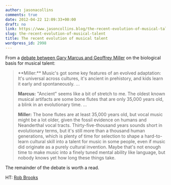 ```yaml
---
author: jasonacollins
comments: true
date: 2012-04-22 12:09:33+00:00
draft: no
link: https://www.jasoncollins.blog/the-recent-evolution-of-musical-talent/
slug: the-recent-evolution-of-musical-talent
title: The recent evolution of musical talent
wordpress_id: 2998
---
```


From a [debate between Gary Marcus and Geoffrey Miller](http://www.theatlantic.com/entertainment/archive/2012/04/did-humans-invent-music/255945/) on the biological basis for musical talent:



<blockquote>**Miller:** Music's got some key features of an evolved adaptation: It's universal across cultures, it's ancient in prehistory, and kids learn it early and spontaneously. ...

**Marcus:** "Ancient" seems like a bit of stretch to me. The oldest known musical artifacts are some bone flutes that are only 35,000 years old, a blink in an evolutionary time. ...

**Miller:** The bone flutes are at least 35,000 years old, but vocal music might be a lot older, given the fossil evidence on humans and Neanderthal vocal tracts. Thirty-five-thousand years sounds short in evolutionary terms, but it's still more than a thousand human generations, which is plenty of time for selection to shape a hard-to-learn cultural skill into a talent for music in some people, even if music did originate as a purely cultural invention. Maybe that's not enough time to make music into a finely tuned mental ability like language, but nobody knows yet how long these things take.</blockquote>



The remainder of the debate is worth a read.

HT: [Rob Brooks](http://www.huffingtonpost.com/rob-brooks/somebody-that-i-used-to-know_b_1436887.html)
